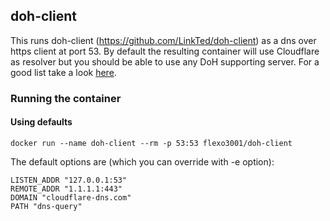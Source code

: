 ## doh-client

This runs doh-client (https://github.com/LinkTed/doh-client) as a dns over https client at port 53. By default the resulting container will use Cloudflare as resolver but you should be able to use any DoH supporting server. For a good list take a look [here](https://github.com/curl/curl/wiki/DNS-over-HTTPS).

### Running the container
#### Using defaults
```docker run --name doh-client --rm -p 53:53 flexo3001/doh-client```

The default options are (which you can override with -e option):

```
LISTEN_ADDR "127.0.0.1:53"
REMOTE_ADDR "1.1.1.1:443"
DOMAIN "cloudflare-dns.com"
PATH "dns-query"
```

